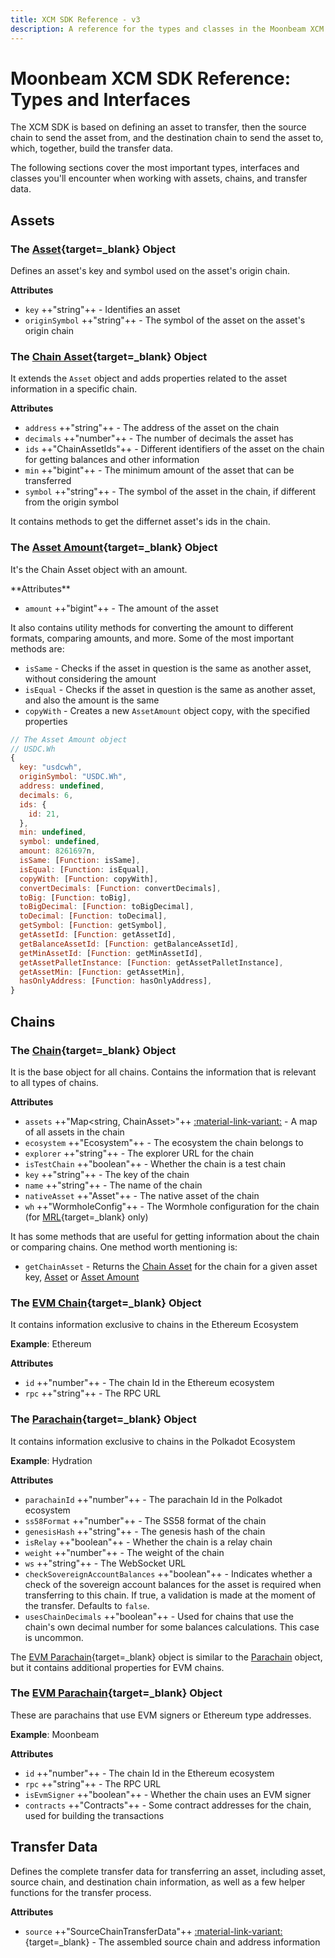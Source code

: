 ```yaml
---
title: XCM SDK Reference - v3
description: A reference for the types and classes in the Moonbeam XCM SDK that can be used to send XCM transfers between chains within the Polkadot/Kusama ecosystems.
---
```


# Moonbeam XCM SDK Reference: Types and Interfaces

The XCM SDK is based on defining an asset to transfer, then the source chain to send the asset from, and the destination chain to send the asset to, which, together, build the transfer data.

The following sections cover the most important types, interfaces and classes you'll encounter when working with assets, chains, and transfer data.


## Assets

### The [Asset](https://github.com/moonbeam-foundation/xcm-sdk/blob/main/packages/types/src/asset/asset.ts){target=\_blank} Object
Defines an asset's key and symbol used on the asset's origin chain.

**Attributes**

- `key` ++"string"++ - Identifies an asset
- `originSymbol` ++"string"++ - The symbol of the asset on the asset's origin chain

### The [Chain Asset](https://github.com/moonbeam-foundation/xcm-sdk/blob/main/packages/types/src/asset/ChainAsset.ts){target=\_blank} Object 
It extends the `Asset` object and adds properties related to the asset information in a specific chain.

**Attributes**

- `address` ++"string"++ - The address of the asset on the chain
- `decimals` ++"number"++ - The number of decimals the asset has
- `ids` ++"ChainAssetIds"++ - Different identifiers of the asset on the chain for getting balances and other information
- `min` ++"bigint"++ - The minimum amount of the asset that can be transferred
- `symbol` ++"string"++ - The symbol of the asset in the chain, if different from the origin symbol

It contains methods to get the differnet asset's ids in the chain.

### The [Asset Amount](https://github.com/moonbeam-foundation/xcm-sdk/blob/main/packages/types/src/asset/AssetAmount.ts){target=\_blank} Object

It's the Chain Asset object with an amount.

<div class="grid" markdown>
<div markdown>
**Attributes**

- `amount` ++"bigint"++ - The amount of the asset

It also contains utility methods for converting the amount to different formats, comparing amounts, and more. Some of the most important methods are:

- `isSame` - Checks if the asset in question is the same as another asset, without considering the amount
- `isEqual` - Checks if the asset in question is the same as another asset, and also the amount is the same
- `copyWith` - Creates a new `AssetAmount` object copy, with the specified properties
</div>

```js title="Example"
// The Asset Amount object
// USDC.Wh
{
  key: "usdcwh",
  originSymbol: "USDC.Wh",
  address: undefined,
  decimals: 6,
  ids: {
    id: 21,
  },
  min: undefined,
  symbol: undefined,
  amount: 8261697n,
  isSame: [Function: isSame],
  isEqual: [Function: isEqual],
  copyWith: [Function: copyWith],
  convertDecimals: [Function: convertDecimals],
  toBig: [Function: toBig],
  toBigDecimal: [Function: toBigDecimal],
  toDecimal: [Function: toDecimal],
  getSymbol: [Function: getSymbol],
  getAssetId: [Function: getAssetId],
  getBalanceAssetId: [Function: getBalanceAssetId],
  getMinAssetId: [Function: getMinAssetId],
  getAssetPalletInstance: [Function: getAssetPalletInstance],
  getAssetMin: [Function: getAssetMin],
  hasOnlyAddress: [Function: hasOnlyAddress],
}
```

</div>

## Chains

### The [Chain](https://github.com/moonbeam-foundation/xcm-sdk/blob/main/packages/types/src/chain/chain.ts){target=\_blank} Object
It is the base object for all chains. Contains the information that is relevant to all types of chains.

**Attributes**

- `assets` ++"Map<string, ChainAsset>"++ [:material-link-variant:](#the-chain-asset-object) - A map of all assets in the chain
- `ecosystem` ++"Ecosystem"++ - The ecosystem the chain belongs to
- `explorer` ++"string"++ - The explorer URL for the chain
- `isTestChain` ++"boolean"++ - Whether the chain is a test chain
- `key` ++"string"++ - The key of the chain
- `name` ++"string"++ - The name of the chain
- `nativeAsset` ++"Asset"++ - The native asset of the chain
- `wh` ++"WormholeConfig"++ - The Wormhole configuration for the chain (for [MRL](./mrl.md){target=\_blank} only)

It has some methods that are useful for getting information about the chain or comparing chains. One method worth mentioning is:

- `getChainAsset` - Returns the [Chain Asset](./#the-chain-asset-object) for the chain for a given asset key, [Asset](./#the-asset-object) or [Asset Amount](./#the-asset-amount-object)

### The [EVM Chain](https://github.com/moonbeam-foundation/xcm-sdk/blob/main/packages/types/src/chain/EvmChain.ts){target=\_blank} Object
It contains information exclusive to chains in the Ethereum Ecosystem

**Example**: Ethereum
<!-- TODO mjm add examples for the chains ? -->

**Attributes**

- `id` ++"number"++ - The chain Id in the Ethereum ecosystem
- `rpc` ++"string"++ - The RPC URL

### The [Parachain](https://github.com/moonbeam-foundation/xcm-sdk/blob/main/packages/types/src/chain/parachain/Parachain.ts){target=\_blank} Object
It contains information exclusive to chains in the Polkadot Ecosystem

**Example**: Hydration

**Attributes**

- `parachainId` ++"number"++ - The parachain Id in the Polkadot ecosystem
- `ss58Format` ++"number"++ - The SS58 format of the chain
- `genesisHash` ++"string"++ - The genesis hash of the chain
- `isRelay` ++"boolean"++ - Whether the chain is a relay chain
- `weight` ++"number"++ - The weight of the chain
- `ws` ++"string"++ - The WebSocket URL
- `checkSovereignAccountBalances` ++"boolean"++ - Indicates whether a check of the sovereign account balances for the asset is required when transferring to this chain. If true, a validation is made at the moment of the transfer. Defaults to `false`. 
- `usesChainDecimals` ++"boolean"++ - Used for chains that use the chain's own decimal number for some balances calculations. This case is uncommon.

The [EVM Parachain](https://github.com/moonbeam-foundation/xcm-sdk/blob/main/packages/types/src/chain/parachain/EvmParachain.ts){target=\_blank} object is similar to the [Parachain](./#the-parachain-object) object, but it contains additional properties for EVM chains.

### The [EVM Parachain](https://github.com/moonbeam-foundation/xcm-sdk/blob/main/packages/types/src/chain/parachain/EvmParachain.ts){target=\_blank} Object
These are parachains that use EVM signers or Ethereum type addresses.

**Example**: Moonbeam

**Attributes**

- `id` ++"number"++ - The chain Id in the Ethereum ecosystem
- `rpc` ++"string"++ - The RPC URL
- `isEvmSigner` ++"boolean"++ - Whether the chain uses an EVM signer
- `contracts` ++"Contracts"++ - Some contract addresses for the chain, used for building the transactions


## Transfer Data

Defines the complete transfer data for transferring an asset, including asset, source chain, and destination chain information, as well as a few helper functions for the transfer process.

**Attributes**

- `source` ++"SourceChainTransferData"++ [:material-link-variant:](https://github.com/moonbeam-foundation/xcm-sdk/blob/main/packages/sdk/src/sdk.interfaces.ts){target=\_blank} - The assembled source chain and address information
